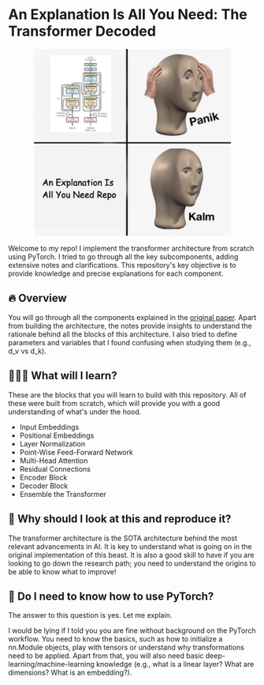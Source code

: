 # An Explanation Is All You Need: The Transformer Decoded

<p align="center">
  <img src="resources/header.png" width="400" title="This is what u need">
</p>

Welcome to my repo! I implement the transformer architecture from scratch using PyTorch. I tried to go through all the key subcomponents, adding extensive notes and clarifications. This repository's key objective is to provide knowledge and precise explanations for each component.

## 🔥 Overview
You will go through all the components explained in the [original paper](https://arxiv.org/abs/1706.03762). Apart from building the architecture, the notes provide insights to understand the rationale behind all the blocks of this architecture. I also tried to define parameters and variables that I found confusing when studying them (e.g., d_v vs d_k).

## 👨🏽‍💻 What will I learn?
These are the blocks that you will learn to build with this repository. All of these were built from scratch, which will provide you with a good understanding of what's under the hood.
- Input Embeddings
- Positional Embeddings
- Layer Normalization
- Point-Wise Feed-Forward Network
- Multi-Head Attention
- Residual Connections
- Encoder Block
- Decoder Block
- Ensemble the Transformer

## 🤔 Why should I look at this and reproduce it?
The transformer architecture is the SOTA architecture behind the most relevant advancements in AI. It is key to understand what is going on in the original implementation of this beast. It is also a good skill to have if you are looking to go down the research path; you need to understand the origins to be able to know what to improve!

## 👀 Do I need to know how to use PyTorch?
The answer to this question is yes. Let me explain. 

I would be lying if I told you you are fine without background on the PyTorch workflow. You need to know the basics, such as how to initialize a nn.Module objects, play with tensors or understand why transformations need to be applied. Apart from that, you will also need basic deep-learning/machine-learning knowledge (e.g., what is a linear layer? What are dimensions? What is an embedding?).
